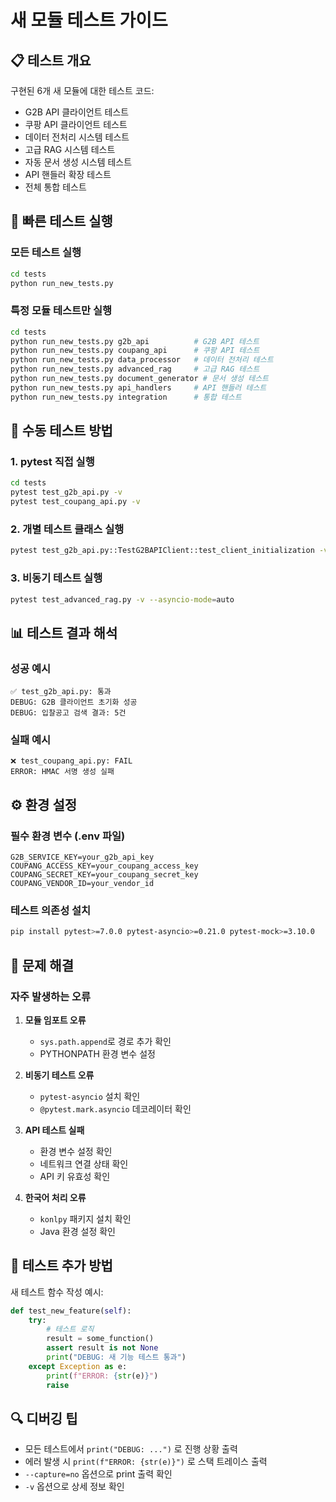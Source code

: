 # 새 모듈 테스트 가이드

## 📋 테스트 개요

구현된 6개 새 모듈에 대한 테스트 코드:
- G2B API 클라이언트 테스트
- 쿠팡 API 클라이언트 테스트  
- 데이터 전처리 시스템 테스트
- 고급 RAG 시스템 테스트
- 자동 문서 생성 시스템 테스트
- API 핸들러 확장 테스트
- 전체 통합 테스트

## 🚀 빠른 테스트 실행

### 모든 테스트 실행
```bash
cd tests
python run_new_tests.py
```

### 특정 모듈 테스트만 실행
```bash
cd tests
python run_new_tests.py g2b_api          # G2B API 테스트
python run_new_tests.py coupang_api      # 쿠팡 API 테스트
python run_new_tests.py data_processor   # 데이터 전처리 테스트
python run_new_tests.py advanced_rag     # 고급 RAG 테스트
python run_new_tests.py document_generator # 문서 생성 테스트
python run_new_tests.py api_handlers     # API 핸들러 테스트
python run_new_tests.py integration      # 통합 테스트
```

## 🔧 수동 테스트 방법

### 1. pytest 직접 실행
```bash
cd tests
pytest test_g2b_api.py -v
pytest test_coupang_api.py -v
```

### 2. 개별 테스트 클래스 실행
```bash
pytest test_g2b_api.py::TestG2BAPIClient::test_client_initialization -v
```

### 3. 비동기 테스트 실행
```bash
pytest test_advanced_rag.py -v --asyncio-mode=auto
```

## 📊 테스트 결과 해석

### 성공 예시
```
✅ test_g2b_api.py: 통과
DEBUG: G2B 클라이언트 초기화 성공
DEBUG: 입찰공고 검색 결과: 5건
```

### 실패 예시  
```
❌ test_coupang_api.py: FAIL
ERROR: HMAC 서명 생성 실패
```

## ⚙️ 환경 설정

### 필수 환경 변수 (.env 파일)
```
G2B_SERVICE_KEY=your_g2b_api_key
COUPANG_ACCESS_KEY=your_coupang_access_key
COUPANG_SECRET_KEY=your_coupang_secret_key
COUPANG_VENDOR_ID=your_vendor_id
```

### 테스트 의존성 설치
```bash
pip install pytest>=7.0.0 pytest-asyncio>=0.21.0 pytest-mock>=3.10.0
```

## 🐛 문제 해결

### 자주 발생하는 오류

1. **모듈 임포트 오류**
   - `sys.path.append`로 경로 추가 확인
   - PYTHONPATH 환경 변수 설정

2. **비동기 테스트 오류**
   - `pytest-asyncio` 설치 확인
   - `@pytest.mark.asyncio` 데코레이터 확인

3. **API 테스트 실패**
   - 환경 변수 설정 확인
   - 네트워크 연결 상태 확인
   - API 키 유효성 확인

4. **한국어 처리 오류**
   - `konlpy` 패키지 설치 확인
   - Java 환경 설정 확인

## 📝 테스트 추가 방법

새 테스트 함수 작성 예시:
```python
def test_new_feature(self):
    try:
        # 테스트 로직
        result = some_function()
        assert result is not None
        print("DEBUG: 새 기능 테스트 통과")
    except Exception as e:
        print(f"ERROR: {str(e)}")
        raise
```

## 🔍 디버깅 팁

- 모든 테스트에서 `print("DEBUG: ...")` 로 진행 상황 출력
- 에러 발생 시 `print(f"ERROR: {str(e)}")` 로 스택 트레이스 출력
- `--capture=no` 옵션으로 print 출력 확인
- `-v` 옵션으로 상세 정보 확인
